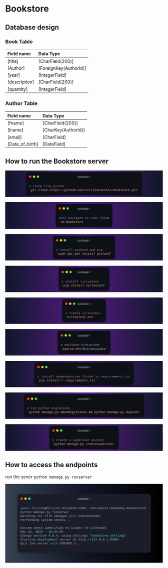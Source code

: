 # Bookstore

## Database design 

### Book Table
| Field name | Data Type | 
| :-- | :-- | 
| [title] | [CharField(200)] | 
| [Author] | [ForeignKey(AuthorId)] | 
| [year] | [IntegerField] | 
| [description] | [CharField(200)] | 
| [quantity] | [IntegerField] | 


### Author Table
| Field name | Data Type | 
| :-- | :-- | 
| [fname] | [CharField(200)] | 
| [lname] | [CharKey(AuthorId)] | 
| [email] | [CharField] | 
| [Date_of_birth] | [DateField] | 


## How to run the Bookstore server 

![clone from github](./resources/gitclone.png "Title")

![navigate](./resources/navigate.png "Title")

![install python](./resources/installpython.png "Title")


![install virtualenv](./resources/installvirtualenv.png "Title")


![create virtual environment](./resources/createvirtualenv.png "Title")


![activate virtualenv](./resources/activatevirtualenv.png "Title")


![install dependencies](./resources/installdependecies.png "Title")


![db migrations](./resources/dbmigrations.png "Title")


![create superuser](./resources/superuser.png "Title")


## How to access the endpoints

run the sever
`python manage.py runserver`

![run server](./resources/runserver.png "Title")




